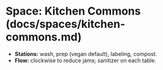 # Space: Kitchen Commons (docs/spaces/kitchen-commons.md)

* **Stations:** wash, prep (vegan default), labeling, compost.
* **Flow:** clockwise to reduce jams; sanitizer on each table.
